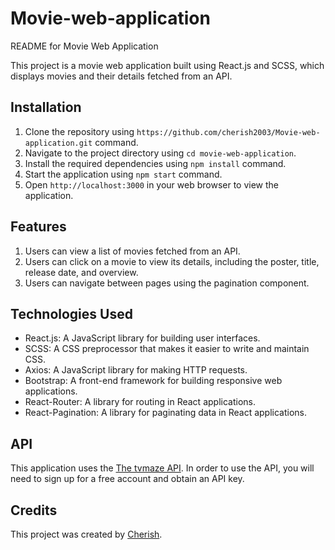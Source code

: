 # Movie-web-application

README for Movie Web Application

This project is a movie web application built using React.js and SCSS, which displays movies and their details fetched from an API.

## Installation

1. Clone the repository using `https://github.com/cherish2003/Movie-web-application.git` command.
2. Navigate to the project directory using `cd movie-web-application`.
3. Install the required dependencies using `npm install` command.
4. Start the application using `npm start` command.
5. Open `http://localhost:3000` in your web browser to view the application.

## Features

1. Users can view a list of movies fetched from an API.
2. Users can click on a movie to view its details, including the poster, title, release date, and overview.
3. Users can navigate between pages using the pagination component.

## Technologies Used

- React.js: A JavaScript library for building user interfaces.
- SCSS: A CSS preprocessor that makes it easier to write and maintain CSS.
- Axios: A JavaScript library for making HTTP requests.
- Bootstrap: A front-end framework for building responsive web applications.
- React-Router: A library for routing in React applications.
- React-Pagination: A library for paginating data in React applications.

## API

This application uses the [The tvmaze API](https://www.tvmaze.com/api). In order to use the API, you will need to sign up for a free account and obtain an API key.

## Credits

This project was created by [Cherish](https://github.com/cherish2003).
